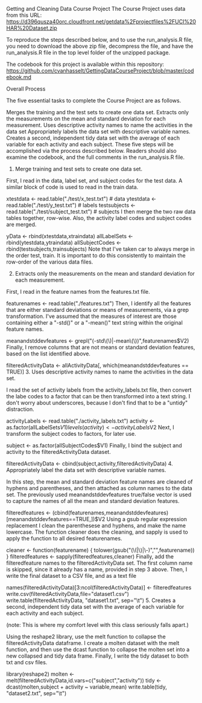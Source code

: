Getting and Cleaning Data Course Project
The Course Project uses data from this URL: https://d396qusza40orc.cloudfront.net/getdata%2Fprojectfiles%2FUCI%20HAR%20Dataset.zip

To reproduce the steps described below, and to use the run_analysis.R file, you need to download the above zip file, decompress the file, and have the run_analysis.R file in the top level folder of the unzipped package.

The codebook for this project is available within this repository: https://github.com/cvanhasselt/GettingDataCourseProject/blob/master/codebook.md

Overall Process

The five essential tasks to complete the Course Project are as follows.

Merges the training and the test sets to create one data set.
Extracts only the measurements on the mean and standard deviation for each measurement.
Uses descriptive activity names to name the activities in the data set
Appropriately labels the data set with descriptive variable names.
Creates a second, independent tidy data set with the average of each variable for each activity and each subject.
These five steps will be accomplished via the process described below. Readers should also examine the codebook, and the full comments in the run_analysis.R file.

1. Merge training and test sets to create one data set.

First, I read in the data, label set, and subject codes for the test data. A similar block of code is used to read in the train data.

xtestdata    <- read.table("./test/x_test.txt")         # data
ytestdata    <- read.table("./test/y_test.txt")         # labels
testsubjects <- read.table("./test/subject_test.txt")   # subjects
I then merge the two raw data tables together, row-wise. Also, the activity label codes and subject codes are merged.

yData <- rbind(xtestdata,xtraindata)
allLabelSets    <- rbind(ytestdata,ytraindata)
allSubjectCodes <- rbind(testsubjects,trainsubjects)
Note that I've taken car to always merge in the order test, train. It is important to do this consistently to maintain the row-order of the various data files.

2. Extracts only the measurements on the mean and standard deviation for each measurement.

First, I read in the feature names from the features.txt file.

featurenames   <- read.table("./features.txt")
Then, I identify all the features that are either standard deviations or means of measurements, via a grep transformation. I've assumed that the measures of interest are those containing either a "-std()" or a "-mean()" text string within the original feature names.

meanandstddevfeatures  <- grepl("(-std\\(\\)|-mean\\(\\))",featurenames$V2)
Finally, I remove columns that are not means or standard deviation features, based on the list identified above.

filteredActivityData <- allActivityData[, which(meanandstddevfeatures == TRUE)]
3. Uses descriptive activity names to name the activities in the data set.

I read the set of activity labels from the activity_labels.txt file, then convert the labe codes to a factor that can be then transformed into a text string. I don't worry about underscores, because I don't find that to be a "untidy" distraction.

activityLabels  <- read.table("./activity_labels.txt")
activity <- as.factor(allLabelSets$V1)
levels(activity) <- activityLabels$V2
Next, I transform the subject codes to factors, for later use.

subject <- as.factor(allSubjectCodes$V1)
Finally, I bind the subject and activity to the filteredActivityData dataset.

filteredActivityData <- cbind(subject,activity,filteredActivityData)
4. Appropriately label the data set with descriptive variable names.

In this step, the mean and standard deviation feature names are cleaned of hyphens and parentheses, and then attached as column names to the data set. The previously used meanandstddevfeatures true/false vector is used to capture the names of all the mean and standard deviation features.

filteredfeatures <- (cbind(featurenames,meanandstddevfeatures)[meanandstddevfeatures==TRUE,])$V2
Using a gsub regular expression replacement I clean the parenthesese and hyphens, and make the name lowercase. The function cleaner does the cleaning, and sapply is used to apply the function to all desired featurenames.

cleaner <- function(featurename) {
    tolower(gsub("(\\(|\\)|\\-)","",featurename))
}
filteredfeatures <- sapply(filteredfeatures,cleaner)
Finally, add the filteredfeature names to the filteredActivityData set. The first column name is skipped, since it already has a name, provided in step 3 above. Then, I write the final dataset to a CSV file, and as a text file

names(filteredActivityData)[3:ncol(filteredActivityData)] <- filteredfeatures
write.csv(filteredActivityData,file="dataset1.csv")
write.table(filteredActivityData, "dataset1.txt", sep="\t")
5. Creates a second, independent tidy data set with the average of each variable for each activity and each subject.

(note: This is where my comfort level with this class seriously falls apart.)

Using the reshape2 library, use the melt function to collapse the filteredActivityData dataframe. I create a molten dataset with the melt function, and then use the dcast function to collapse the molten set into a new collapsed and tidy data frame. Finally, I write the tidy dataset to both txt and csv files.

library(reshape2)
molten <- melt(filteredActivityData,id.vars=c("subject","activity"))
tidy <- dcast(molten,subject + activity ~ variable,mean)
write.table(tidy, "dataset2.txt", sep="\t")